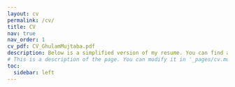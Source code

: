 ```yaml
---
layout: cv
permalink: /cv/
title: CV
nav: true
nav_order: 1
cv_pdf: CV_GhulamMujtaba.pdf
description: Below is a simplified version of my resume. You can find a full version in the pdf. 👉
# This is a description of the page. You can modify it in '_pages/cv.md'. You can also change or remove the top pdf download button.
toc:
  sidebar: left
---
```

